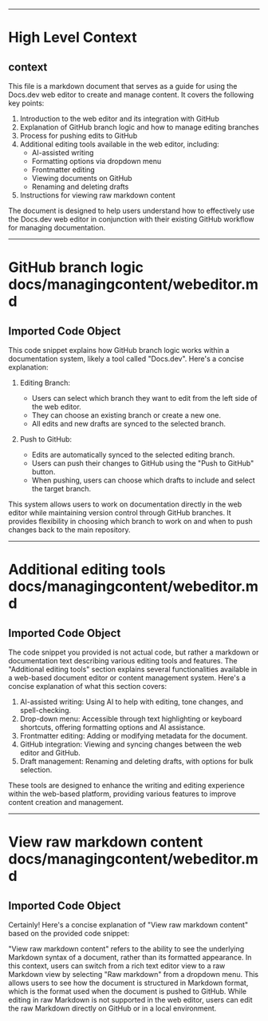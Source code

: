 

  ---
# High Level Context
## context
This file is a markdown document that serves as a guide for using the Docs.dev web editor to create and manage content. It covers the following key points:

1. Introduction to the web editor and its integration with GitHub
2. Explanation of GitHub branch logic and how to manage editing branches
3. Process for pushing edits to GitHub
4. Additional editing tools available in the web editor, including:
   - AI-assisted writing
   - Formatting options via dropdown menu
   - Frontmatter editing
   - Viewing documents on GitHub
   - Renaming and deleting drafts
5. Instructions for viewing raw markdown content

The document is designed to help users understand how to effectively use the Docs.dev web editor in conjunction with their existing GitHub workflow for managing documentation.

---
# GitHub branch logic docs/managingcontent/webeditor.md
## Imported Code Object
This code snippet explains how GitHub branch logic works within a documentation system, likely a tool called "Docs.dev". Here's a concise explanation:

1. Editing Branch:
   - Users can select which branch they want to edit from the left side of the web editor.
   - They can choose an existing branch or create a new one.
   - All edits and new drafts are synced to the selected branch.

2. Push to GitHub:
   - Edits are automatically synced to the selected editing branch.
   - Users can push their changes to GitHub using the "Push to GitHub" button.
   - When pushing, users can choose which drafts to include and select the target branch.

This system allows users to work on documentation directly in the web editor while maintaining version control through GitHub branches. It provides flexibility in choosing which branch to work on and when to push changes back to the main repository.

---
# Additional editing tools docs/managingcontent/webeditor.md
## Imported Code Object
The code snippet you provided is not actual code, but rather a markdown or documentation text describing various editing tools and features. The "Additional editing tools" section explains several functionalities available in a web-based document editor or content management system. Here's a concise explanation of what this section covers:

1. AI-assisted writing: Using AI to help with editing, tone changes, and spell-checking.
2. Drop-down menu: Accessible through text highlighting or keyboard shortcuts, offering formatting options and AI assistance.
3. Frontmatter editing: Adding or modifying metadata for the document.
4. GitHub integration: Viewing and syncing changes between the web editor and GitHub.
5. Draft management: Renaming and deleting drafts, with options for bulk selection.

These tools are designed to enhance the writing and editing experience within the web-based platform, providing various features to improve content creation and management.

---
# View raw markdown content docs/managingcontent/webeditor.md
## Imported Code Object
Certainly! Here's a concise explanation of "View raw markdown content" based on the provided code snippet:

"View raw markdown content" refers to the ability to see the underlying Markdown syntax of a document, rather than its formatted appearance. In this context, users can switch from a rich text editor view to a raw Markdown view by selecting "Raw markdown" from a dropdown menu. This allows users to see how the document is structured in Markdown format, which is the format used when the document is pushed to GitHub. While editing in raw Markdown is not supported in the web editor, users can edit the raw Markdown directly on GitHub or in a local environment.

  
